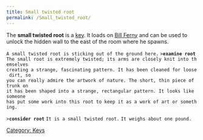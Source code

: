 ```yaml
---
title: Small twisted root
permalink: /Small_twisted_root/
---
```


The **small twisted root** is a [key](key "wikilink"). It loads on [Bill
Ferny](Bill_Ferny "wikilink") and can be used to unlock the hidden wall
to the east of the room where he spawns.

`A small twisted root is sticking out of the ground here.`
`>`**`examine root`**
`The small root is extremely twisted; its arms are closely knit into themselves`
`creating a strange, fascinating pattern. It has been cleaned for loose dirt, so`
`you can really admire the artwork of nature. The short, thin piece of trunk on`
`it has been shaped into a strange, rectangular pattern. It looks like someone`
`has put some work into this root to keep it as a work of art or something.`

`>`**`consider root`**
`It is a small twisted root.`
`It weighs about one pound.`

[Category: Keys](Category:_Keys "wikilink")